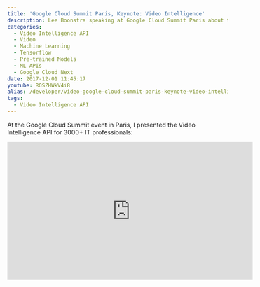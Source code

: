```yaml
---
title: 'Google Cloud Summit Paris, Keynote: Video Intelligence'
description: Lee Boonstra speaking at Google Cloud Summit Paris about the Video Intelligence API
categories:
  - Video Intelligence API
  - Video
  - Machine Learning
  - Tensorflow
  - Pre-trained Models
  - ML APIs
  - Google Cloud Next
date: 2017-12-01 11:45:17
youtube: ROSZHWkV4i8
alias: /developer/video-google-cloud-summit-paris-keynote-video-intelligence/
tags:
  - Video Intelligence API
---
```


At the Google Cloud Summit event in Paris, I presented the Video Intelligence API for 3000+ IT professionals: 
<!--more-->
<iframe width="560" height="315" src="https://www.youtube.com/embed/ROSZHWkV4i8?start=4068" frameborder="0" allow="accelerometer; autoplay; encrypted-media; gyroscope; picture-in-picture" allowfullscreen></iframe>